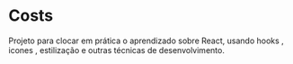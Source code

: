 # Costs
 Projeto para clocar em prática o aprendizado sobre React, usando hooks , icones , estilização e outras técnicas de desenvolvimento.
